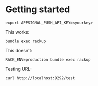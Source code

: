 # Getting started

    export APPSIGNAL_PUSH_API_KEY=<yourkey>

This works:

    bundle exec rackup

This doesn't:

    RACK_ENV=production bundle exec rackup

Testing URL:

    curl http://localhost:9292/test
